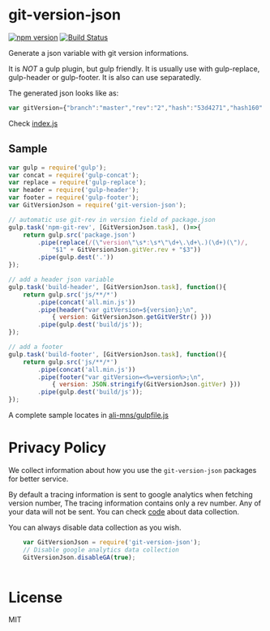 # git-version-json
[![npm version](https://badge.fury.io/js/git-version-json.svg)](http://badge.fury.io/js/git-version-json)
[![Build Status](https://travis-ci.org/Ursa-Major/git-version-json.svg?branch=master)](https://travis-ci.org/Ursa-Major/git-version-json)

Generate a json variable with git version informations.

It is *NOT* a gulp plugin, but gulp friendly.
It is usually use with gulp-replace, gulp-header or gulp-footer.
It is also can use separatedly.

The generated json looks like as:
```javascript
var gitVersion={"branch":"master","rev":"2","hash":"53d4271","hash160":"53d4271d8d7e7647fabc0d5086acd4f000a04046"};
```
Check [index.js](https://github.com/Ursa-Major/git-version-json/blob/master/index.js#L1)

## Sample
```javascript
var gulp = require('gulp');
var concat = require('gulp-concat');
var replace = require('gulp-replace');
var header = require('gulp-header');
var footer = require('gulp-footer');
var GitVersionJson = require('git-version-json');

// automatic use git-rev in version field of package.json
gulp.task('npm-git-rev', [GitVersionJson.task], ()=>{
    return gulp.src('package.json')
        .pipe(replace(/(\"version\"\s*:\s*\"\d+\.\d+\.)(\d+)(\")/,
            "$1" + GitVersionJson.gitVer.rev + "$3"))
        .pipe(gulp.dest('.'))
});

// add a header json variable
gulp.task('build-header', [GitVersionJson.task], function(){
    return gulp.src('js/**/*')
        .pipe(concat('all.min.js'))
        .pipe(header("var gitVersion=${version};\n",
            { version: GitVersionJson.getGitVerStr() }))
        .pipe(gulp.dest('build/js'));
});

// add a footer
gulp.task('build-footer', [GitVersionJson.task], function(){
    return gulp.src('js/**/*')
        .pipe(concat('all.min.js'))
        .pipe(footer("var gitVersion=<%=version%>;\n",
            { version: JSON.stringify(GitVersionJson.gitVer) }))
        .pipe(gulp.dest('build/js'));
});

```

A complete sample locates in [ali-mns/gulpfile.js](https://github.com/InCar/ali-mns/blob/master/gulpfile.js)

# Privacy Policy
We collect information about how you use the `git-version-json` packages for better service.

By default a tracing information is sent to google analytics when fetching version number,
The tracing information contains only a rev number.
Any of your data will not be sent.
You can check [code](https://github.com/Ursa-Major/git-version-json/blob/master/ts/MarkGitVersion.ts#L49) about data collection.

You can always disable data collection as you wish.
```javascript
    var GitVersionJson = require('git-version-json');
    // Disable google analytics data collection
    GitVersionJson.disableGA(true);
    
```

# License
MIT